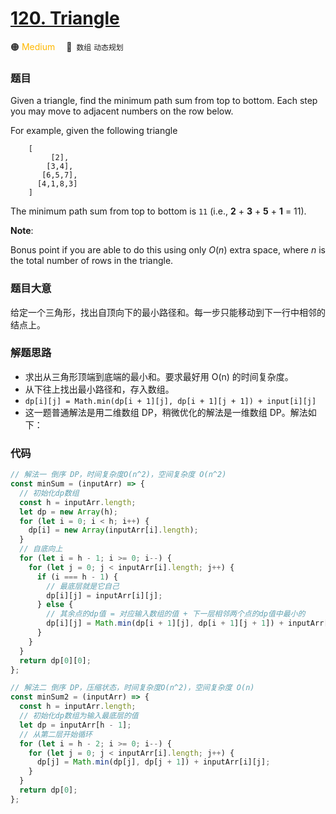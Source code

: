 # [120. Triangle](https://leetcode.com/problems/triangle/)

🟠  <font color=#ffb800>Medium</font>&emsp; 🔖&ensp;`数组` `动态规划`
### 题目

Given a triangle, find the minimum path sum from top to bottom. Each step you may move to adjacent numbers on the row below.

For example, given the following triangle
```
    [
         [2],
        [3,4],
       [6,5,7],
      [4,1,8,3]
    ]
```
The minimum path sum from top to bottom is `11` (i.e., **2** + **3** + **5** + **1** = 11).

**Note**:

Bonus point if you are able to do this using only *O*(_n_) extra space, where *n* is the total number of rows in the triangle.

### 题目大意

给定一个三角形，找出自顶向下的最小路径和。每一步只能移动到下一行中相邻的结点上。

### 解题思路

- 求出从三角形顶端到底端的最小和。要求最好用 O(n) 的时间复杂度。
- 从下往上找出最小路径和，存入数组。
- `dp[i][j] = Math.min(dp[i + 1][j], dp[i + 1][j + 1]) + input[i][j]`
- 这一题普通解法是用二维数组 DP，稍微优化的解法是一维数组 DP。解法如下：

### 代码

```javascript
// 解法一 倒序 DP，时间复杂度O(n^2)，空间复杂度 O(n^2)
const minSum = (inputArr) => {
  // 初始化dp数组
  const h = inputArr.length;
  let dp = new Array(h);
  for (let i = 0; i < h; i++) {
    dp[i] = new Array(inputArr[i].length);
  }
  // 自底向上
  for (let i = h - 1; i >= 0; i--) {
    for (let j = 0; j < inputArr[i].length; j++) {
      if (i === h - 1) {
        // 最底层就是它自己
        dp[i][j] = inputArr[i][j];
      } else {
        // 其余点的dp值 = 对应输入数组的值 + 下一层相邻两个点的dp值中最小的
        dp[i][j] = Math.min(dp[i + 1][j], dp[i + 1][j + 1]) + inputArr[i][j];
      }
    }
  }
  return dp[0][0];
};

// 解法二 倒序 DP，压缩状态，时间复杂度O(n^2)，空间复杂度 O(n)
const minSum2 = (inputArr) => {
  const h = inputArr.length;
  // 初始化dp数组为输入最底层的值
  let dp = inputArr[h - 1];
  // 从第二层开始循环
  for (let i = h - 2; i >= 0; i--) {
    for (let j = 0; j < inputArr[i].length; j++) {
      dp[j] = Math.min(dp[j], dp[j + 1]) + inputArr[i][j];
    }
  }
  return dp[0];
};
```
